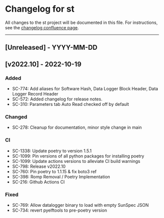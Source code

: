 # Changelog for st

All changes to the st project will be documented in this file.
For instructions, see the [changelog confluence page](https://epcpower.atlassian.net/l/c/zM7wz0at).

-------------------------------------------------------------------------------

## [Unreleased] - YYYY-MM-DD

## [v2022.10] - 2022-10-19

### Added

- SC-774: Add aliases for Software Hash, Data Logger Block Header, Data Logger Record Header
- SC-572: Added changelog for release notes.
- SC-310: Parameters tab Auto Read checked off by default

### Changed

- SC-278: Cleanup for documentation, minor style change in main

### CI

- SC-1338: Update poetry to version 1.5.1
- SC-1099: Pin versions of all python packages for installing poetry
- SC-1099: Update actions versions to alleviate CI build warnings
- SC-798: Release v2022.10
- SC-760: Pin poetry to 1.1.15 & fix boto3 ref
- SC-398: Romp Removal / Poetry Implementation
- SC-216: Github Actions CI

### Fixed

- SC-769: Allow datalogger binary to load with empty SunSpec JSON
- SC-734: revert pyelftools to pre-poetry version

